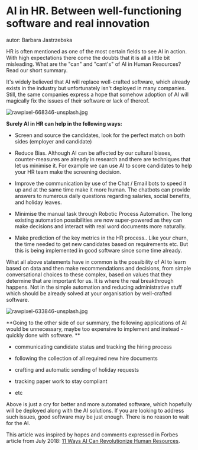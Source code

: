 AI in HR. Between well-functioning software and real innovation
==============================================================================================================================================

autor: Barbara Jastrzebska

HR is often mentioned as one of the most certain fields to see AI in
action. With high expectations there come the doubts that it is all a
little bit misleading. What are the "can" and "cant's" of AI in Human
Resources? Read our short summary. 

It\'s widely believed that AI will replace well-crafted software, which
already exists in the industry but unfortunately isn't deployed in many
companies. Still, the same companies express a hope that somehow
adoption of AI will magically fix the issues of their software or lack
of thereof. 

![rawpixel-668346-unsplash.jpg](https://images.squarespace-cdn.com/content/v1/5b4dba1c372b9677b7cf4abd/1535552233160-VWHNP2VDSXYMXA3I5PXV/ke17ZwdGBToddI8pDm48kFu84C23nyagYsP7Lr7qD_N7gQa3H78H3Y0txjaiv_0fDoOvxcdMmMKkDsyUqMSsMWxHk725yiiHCCLfrh8O1z4YTzHvnKhyp6Da-NYroOW3ZGjoBKy3azqku80C789l0k9kZPbuygN4RSDPe_G5PO-H4zNXuPc7g6RzK3T59WFb1hAZHwHQMBFr9WYRPyXagw/rawpixel-668346-unsplash.jpg)

**Surely AI in HR can help in the following ways:**

-   Screen and source the candidates, look for the perfect match on both
    sides (employer and candidate)

-   Reduce Bias. Although AI can be affected by our cultural biases,
    counter-measures are already in research and there are techniques
    that let us minimise it. For example we can use AI to score
    candidates to help your HR team make the screening decision.

-   Improve the communication by use of the Chat / Email bots to speed
    it up and at the same time make it more human. The chatbots can
    provide answers to numerous daily questions regarding salaries,
    social benefits, and holiday leaves.

-   Minimise the manual task through Robotic Process Automation. The
    long existing automation possibilities are now super-powered as they
    can make decisions and interact with real word documents more
    naturally.

-   Make prediction of the key metrics in the HR process.. Like your
    churn, the time needed to get new candidates based on requirements
    etc. But this is being implemented in good software since some time
    already.

What all above statements have in common is the possibility of AI to
learn based on data and then make recommendations and decisions, from
simple conversational choices to these complex, based on values that
they determine that are important for us. It is where the real
breakthrough happens. Not in the simple automation and reducing
administrative stuff which should be already solved at your organisation
by well-crafted software. 

![rawpixel-633846-unsplash.jpg](https://images.squarespace-cdn.com/content/v1/5b4dba1c372b9677b7cf4abd/1535552346212-8K74ZGGSVIOS0V8IK4JD/ke17ZwdGBToddI8pDm48kK5ZgJ934hl5jzByRlMNF617gQa3H78H3Y0txjaiv_0fDoOvxcdMmMKkDsyUqMSsMWxHk725yiiHCCLfrh8O1z4YTzHvnKhyp6Da-NYroOW3ZGjoBKy3azqku80C789l0luUmcNM2NMBIHLdYyXL-JytGLG2WEFgtlvYkYLTiA9H1UvjSAzVIP56lK9ffmbPqg/rawpixel-633846-unsplash.jpg)

**Going to the other side of our summary, the following applications of
AI would be unnecessary, maybe too expensive to implement and instead -
quickly done with software. **

-   communicating candidate status and tracking the hiring process

-   following the collection of all required new hire documents

-   crafting and automatic sending of holiday requests

-   tracking paper work to stay compliant

-   etc

Above is just a cry for better and more automated software, which
hopefully will be deployed along with the AI solutions. If you are
looking to address such issues, good software may be just enough. There
is no reason to wait for the AI.

This article was inspired by hopes and comments expressed in Forbes
article from July 2018: [11 Ways AI Can Revolutionize Human
Resources](https://www.forbes.com/sites/forbeshumanresourcescouncil/2018/07/09/11-ways-ai-can-revolutionize-human-resources/#501b35e2e304).

